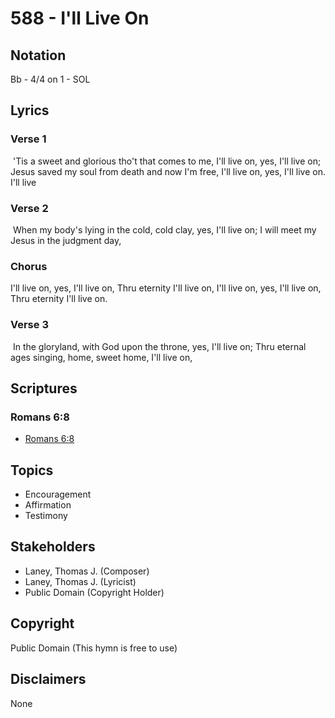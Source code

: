 # 588 - I'll Live On

## Notation

Bb - 4/4 on 1 - SOL

## Lyrics

### Verse 1

 'Tis a sweet and glorious tho't that comes to me, I'll live on, yes, I'll live on; Jesus saved my soul from death and now I'm free, I'll live on, yes, I'll live on.  I'll live 

### Verse 2

 When my body's lying in the cold, cold clay,   yes, I'll live on; I will meet my Jesus in the judgment day, 

### Chorus

I'll live on, yes, I'll live on, Thru eternity I'll live on, I'll live on, yes, I'll live on, Thru eternity I'll live on.

### Verse 3

 In the gloryland, with God upon the throne,  yes, I'll live on; Thru eternal ages singing, home, sweet home, I'll live on,


## Scriptures

### Romans 6:8

- [Romans 6:8](https://www.biblegateway.com/passage/?search=Romans%206%3A8)


## Topics

- Encouragement
- Affirmation
- Testimony

## Stakeholders

- Laney, Thomas J. (Composer)
- Laney, Thomas J. (Lyricist)
- Public Domain (Copyright Holder)

## Copyright

Public Domain
(This hymn is free to use)

## Disclaimers

None


